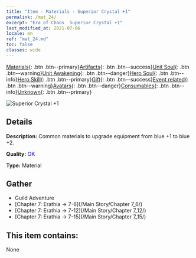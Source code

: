 ```yaml
---
title: "Item - Materials - Superior Crystal +1"
permalink: /mat_24/
excerpt: "Era of Chaos  Superior Crystal +1"
last_modified_at: 2021-07-06
locale: en
ref: "mat_24.md"
toc: false
classes: wide
---
```

 [Materials](/Items/){: .btn .btn--primary}[Artifacts](/Items/Artifacts/){: .btn .btn--success}[Unit Soul](/Items/UnitSoul/){: .btn .btn--warning}[Unit Awakening](/Items/UnitAwakening/){: .btn .btn--danger}[Hero Soul](/Items/HeroSoul/){: .btn .btn--info}[Hero Skill](/Items/HeroSkill/){: .btn .btn--primary}[Gift](/Items/Gift/){: .btn .btn--success}[Event related](/Items/Events/){: .btn .btn--warning}[Avatars](/Items/Avatars/){: .btn .btn--danger}[Consumables](/Items/Consumables/){: .btn .btn--info}[Unknown](/Items/Unknown/){: .btn .btn--primary}

 ![Superior Crystal +1](/images/t/i_cailiao_shuijing1.png)

## Details
 **Description:** Common materials to upgrade equipment from blue +1 to blue +2.

 **Quality:** <span style="color: #0000CD">OK</span>

 **Type:** Material

## Gather

*    Guild Adventure 
*    [Chapter 7: Erathia -> 7-6](/Main Story/Chapter 7_6/) 
*    [Chapter 7: Erathia -> 7-12](/Main Story/Chapter 7_12/) 
*    [Chapter 7: Erathia -> 7-15](/Main Story/Chapter 7_15/) 

## This item contains:

  None

